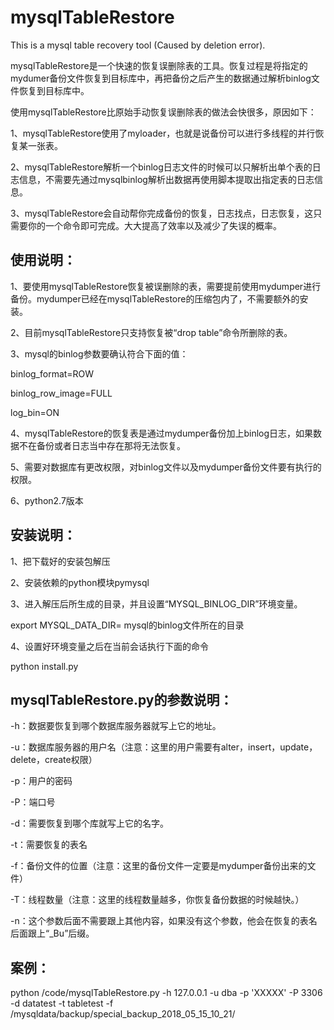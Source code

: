 # mysqlTableRestore
This is a mysql table recovery tool (Caused by deletion error).

mysqlTableRestore是一个快速的恢复误删除表的工具。恢复过程是将指定的mydumer备份文件恢复到目标库中，再把备份之后产生的数据通过解析binlog文件恢复到目标库中。

使用mysqlTableRestore比原始手动恢复误删除表的做法会快很多，原因如下：

1、mysqlTableRestore使用了myloader，也就是说备份可以进行多线程的并行恢复某一张表。

2、mysqlTableRestore解析一个binlog日志文件的时候可以只解析出单个表的日志信息，不需要先通过mysqlbinlog解析出数据再使用脚本提取出指定表的日志信息。

3、mysqlTableRestore会自动帮你完成备份的恢复，日志找点，日志恢复，这只需要你的一个命令即可完成。大大提高了效率以及减少了失误的概率。


使用说明：
-
1、要使用mysqlTableRestore恢复被误删除的表，需要提前使用mydumper进行备份。mydumper已经在mysqlTableRestore的压缩包内了，不需要额外的安装。

2、目前mysqlTableRestore只支持恢复被“drop table”命令所删除的表。

3、mysql的binlog参数要确认符合下面的值：

binlog_format=ROW

binlog_row_image=FULL

log_bin=ON

4、mysqlTableRestore的恢复表是通过mydumper备份加上binlog日志，如果数据不在备份或者日志当中存在那将无法恢复。

5、需要对数据库有更改权限，对binlog文件以及mydumper备份文件要有执行的权限。

6、python2.7版本

安装说明：
-
1、把下载好的安装包解压

2、安装依赖的python模块pymysql

3、进入解压后所生成的目录，并且设置“MYSQL_BINLOG_DIR”环境变量。

export MYSQL_DATA_DIR= mysql的binlog文件所在的目录

4、设置好环境变量之后在当前会话执行下面的命令

python install.py

mysqlTableRestore.py的参数说明：
-

-h：数据要恢复到哪个数据库服务器就写上它的地址。

-u：数据库服务器的用户名（注意：这里的用户需要有alter，insert，update，delete，create权限）

-p：用户的密码

-P：端口号

-d：需要恢复到哪个库就写上它的名字。

-t：需要恢复的表名

-f：备份文件的位置（注意：这里的备份文件一定要是mydumper备份出来的文件）

-T：线程数量（注意：这里的线程数量越多，你恢复备份数据的时候越快。）

-n：这个参数后面不需要跟上其他内容，如果没有这个参数，他会在恢复的表名后面跟上“_Bu”后缀。

案例：
-

python /code/mysqlTableRestore.py -h 127.0.0.1 -u dba -p 'XXXXX' -P 3306 -d datatest -t tabletest -f /mysqldata/backup/special_backup_2018_05_15_10_21/
